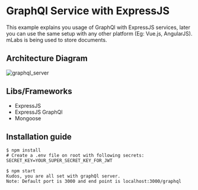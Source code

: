 # GraphQl Service with ExpressJS

This example explains you usage of GraphQl with ExpressJS services, later you can use the same setup with any other platform (Eg: Vue.js, AngularJS). mLabs is being used to store documents.

## Architecture Diagram

![graphql_server](https://user-images.githubusercontent.com/3865313/197401452-a98444f3-aa9e-4a7e-8a29-4fd6c0e8566c.jpg)

## Libs/Frameworks

<ul>
  <li>ExpressJS</li>
  <li>ExpressJS GraphQl</li>
  <li>Mongoose</li>
</ul>

## Installation guide

```
$ npm install
# Create a .env file on root with following secrets:
SECRET_KEY=YOUR_SUPER_SECRET_KEY_FOR_JWT

$ npm start
Kudos, you are all set with graphQl server.
Note: Default port is 3000 and end point is localhost:3000/graphql
```

